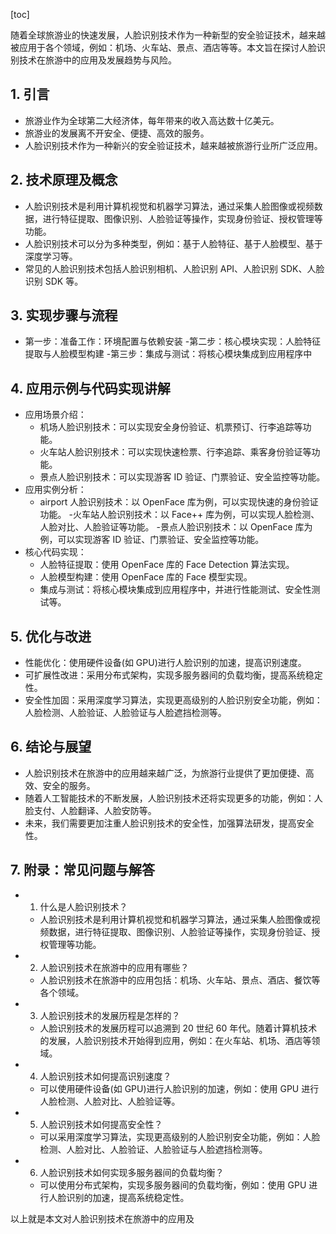 
[toc]                    
                
                
随着全球旅游业的快速发展，人脸识别技术作为一种新型的安全验证技术，越来越被应用于各个领域，例如：机场、火车站、景点、酒店等等。本文旨在探讨人脸识别技术在旅游中的应用及发展趋势与风险。

## 1. 引言

- 旅游业作为全球第二大经济体，每年带来的收入高达数十亿美元。
- 旅游业的发展离不开安全、便捷、高效的服务。
- 人脸识别技术作为一种新兴的安全验证技术，越来越被旅游行业所广泛应用。

## 2. 技术原理及概念

- 人脸识别技术是利用计算机视觉和机器学习算法，通过采集人脸图像或视频数据，进行特征提取、图像识别、人脸验证等操作，实现身份验证、授权管理等功能。
- 人脸识别技术可以分为多种类型，例如：基于人脸特征、基于人脸模型、基于深度学习等。
- 常见的人脸识别技术包括人脸识别相机、人脸识别 API、人脸识别 SDK、人脸识别 SDK 等。

## 3. 实现步骤与流程

- 第一步：准备工作：环境配置与依赖安装
-第二步：核心模块实现：人脸特征提取与人脸模型构建
-第三步：集成与测试：将核心模块集成到应用程序中

## 4. 应用示例与代码实现讲解

- 应用场景介绍：
    - 机场人脸识别技术：可以实现安全身份验证、机票预订、行李追踪等功能。
    - 火车站人脸识别技术：可以实现快速检票、行李追踪、乘客身份验证等功能。
    - 景点人脸识别技术：可以实现游客 ID 验证、门票验证、安全监控等功能。
- 应用实例分析：
    -  airport 人脸识别技术：以 OpenFace 库为例，可以实现快速的身份验证功能。
    -火车站人脸识别技术：以 Face++ 库为例，可以实现人脸检测、人脸对比、人脸验证等功能。
    -景点人脸识别技术：以 OpenFace 库为例，可以实现游客 ID 验证、门票验证、安全监控等功能。
- 核心代码实现：
    - 人脸特征提取：使用 OpenFace 库的 Face Detection 算法实现。
    - 人脸模型构建：使用 OpenFace 库的 Face 模型实现。
    - 集成与测试：将核心模块集成到应用程序中，并进行性能测试、安全性测试等。

## 5. 优化与改进

- 性能优化：使用硬件设备(如 GPU)进行人脸识别的加速，提高识别速度。
- 可扩展性改进：采用分布式架构，实现多服务器间的负载均衡，提高系统稳定性。
- 安全性加固：采用深度学习算法，实现更高级别的人脸识别安全功能，例如：人脸检测、人脸验证、人脸验证与人脸遮挡检测等。

## 6. 结论与展望

- 人脸识别技术在旅游中的应用越来越广泛，为旅游行业提供了更加便捷、高效、安全的服务。
- 随着人工智能技术的不断发展，人脸识别技术还将实现更多的功能，例如：人脸支付、人脸翻译、人脸安防等。
- 未来，我们需要更加注重人脸识别技术的安全性，加强算法研发，提高安全性。

## 7. 附录：常见问题与解答

- 1. 什么是人脸识别技术？
    - 人脸识别技术是利用计算机视觉和机器学习算法，通过采集人脸图像或视频数据，进行特征提取、图像识别、人脸验证等操作，实现身份验证、授权管理等功能。
- 2. 人脸识别技术在旅游中的应用有哪些？
    - 人脸识别技术在旅游中的应用包括：机场、火车站、景点、酒店、餐饮等各个领域。
- 3. 人脸识别技术的发展历程是怎样的？
    - 人脸识别技术的发展历程可以追溯到 20 世纪 60 年代。随着计算机技术的发展，人脸识别技术开始得到应用，例如：在火车站、机场、酒店等领域。
- 4. 人脸识别技术如何提高识别速度？
    - 可以使用硬件设备(如 GPU)进行人脸识别的加速，例如：使用 GPU 进行人脸检测、人脸对比、人脸验证等。
- 5. 人脸识别技术如何提高安全性？
    - 可以采用深度学习算法，实现更高级别的人脸识别安全功能，例如：人脸检测、人脸对比、人脸验证、人脸验证与人脸遮挡检测等。
- 6. 人脸识别技术如何实现多服务器间的负载均衡？
    - 可以使用分布式架构，实现多服务器间的负载均衡，例如：使用 GPU 进行人脸识别的加速，提高系统稳定性。

以上就是本文对人脸识别技术在旅游中的应用及

